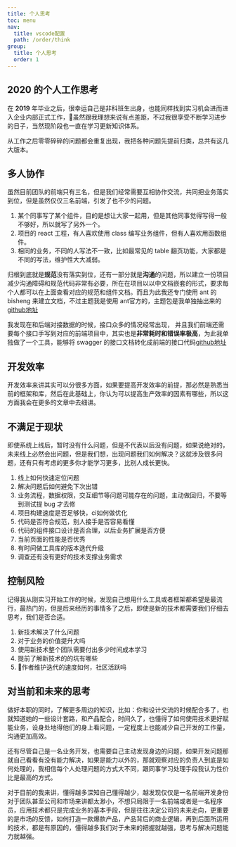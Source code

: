 ```yaml
---
title: 个人思考
toc: menu
nav:
  title: vscode配置
  path: /order/think
group:
  title: 个人思考
  order: 1
---
```


## 2020 的个人工作思考


在 **2019** 年毕业之后，很幸运自己是非科班生出身，也能同样找到实习机会进而进入企业内部正式工作，虽然跟我理想来说有点差距，不过我很享受不断学习进步的日子，当然现阶段也一直在学习更新知识体系。

从工作之后零零碎碎的问题都会重复出现，我把各种问题先提前归类，总共有这几大版本。

## 多人协作

虽然目前团队的前端只有三名，但是我们经常需要互相协作交流，共同把业务落实到位，但是虽然仅仅三名前端，引发了也不少的问题。

1. 某个同事写了某个组件，目的是想让大家一起用，但是其他同事觉得写得一般不够好，所以就写了另外一个。
2. 项目的 react 工程，有人喜欢使用 class 编写业务组件，但有人喜欢用函数组件。
3. 相同的业务，不同的人写法不一致，比如最常见的 table 翻页功能，大家都是不同的写法，维护性大大减弱。

归根到底就是**规范**没有落实到位，还有一部分就是**沟通**的问题，所以建立一份项目减少沟通障碍和规范代码非常有必要，所在在项目以以中文档嵌套的形式，要求每个人都可以在上面查看对应的规范和组件文档。而且为此我还专门使用 ant 的 bisheng 来建立文档，不过主题我是使用 ant官方的，主题包是我单独抽出来的 [github地址](https://github.com/wen-haoming/bisheng-ant)

我发现在和后端对接数据的时候，接口众多的情况经常出现， 并且我们前端还需要每个接口手写到对应的前端项目中，其实也是**非常耗时和错误率极高**，为此我单独做了一个工具，能够将 swagger 的接口文档转化成前端的接口代码[github地址](https://github.com/wen-haoming/create-sw-api)

## 开发效率

开发效率来讲其实可以分很多方面，如果要提高开发效率的前提，那必然是熟悉当前的框架和库，然后在此基础上，你认为可以提高生产效率的因素有哪些，所以这方面我会在更多的文章中去细讲。

## 不满足于现状

即使系统上线后，暂时没有什么问题，但是不代表以后没有问题，如果说绝对的，未来线上必然会出问题，但是我们想，出现问题我们如何解决？这就涉及很多问题，还有只有考虑的更多你才能学习更多，比别人成长更快。

1. 线上如何快速定位问题
2. 解决问题后如何避免下次出错
3. 业务流程，数据权限，交互细节等问题可能存在的问题，主动做回归，不要等到测试提 bug 才去修
4. 项目构建速度是否足够快，ci如何做优化
5. 代码是否符合规范，别人接手是否容易看懂
6. 代码的组件接口设计是否合理，以后业务扩展是否方便
7. 当前页面的性能是否优秀
8. 有时间做工具库的版本迭代升级
9. 调查还有没有更好的技术支撑业务需求

## 控制风险

记得我从刚实习开始工作的时候，发现自己想用什么工具或者框架都希望是最流行，最热门的，但是后来经历的事情多了之后，即使是新的技术都需要我们仔细去思考，我们是否合适。

1. 新技术解决了什么问题
2. 对于业务的价值提升大吗
3. 使用新技术整个团队需要付出多少时间成本学习
4. 提前了解新技术的的坑有哪些
5. 作者维护迭代的速度如何，社区活跃吗


## 对当前和未来的思考

做好本职的同时，了解更多周边的知识，比如：你和设计交流的时候配合多了，也就知道她的一些设计套路，和产品配合，时间久了，也懂得了如何使用技术更好赋能业务，设身处地得他们的身上看问题，一定程度上也能减少自己开发的工作量，沟通更加高效。

还有尽管自己是一名业务开发，也需要自己主动发现身边的问题，如果开发问题那就自己看看有没有能力解决，如果是能力以外的，那就观察对应的负责人到底是如何处理的，我相信每个人处理问题的方式大不同，跟同事学习处理手段我认为性价比是最高的方式。

对于目前的我来讲，懂得越多深知自己懂得越少，越发现仅仅是一名前端开发身份对于团队甚至公司和市场来讲都太渺小，不想只局限于一名前端或者是一名程序员，应用技术都只是完成业务的基本手段，但是往往决定公司的未来走向，更重要的是市场的反馈，如何打造一款爆款产品，产品背后的商业逻辑，再到后面所运用的技术，都是有原因的，懂得越多我们对于未来的把握就越强，思考与解决问题能力就越强。